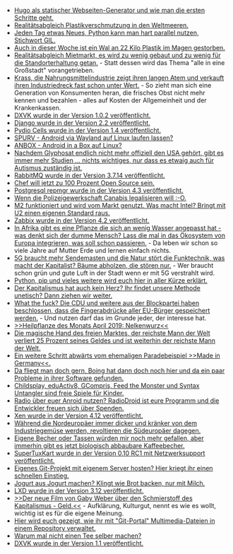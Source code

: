 * [Hugo als statischer Webseiten-Generator und wie man die ersten Schritte geht.](https://opensource.com/article/19/4/building-hosting-website-git)
* [Realitätsabgleich Plastikverschmutzung in den Weltmeeren.](https://www.smarticular.net/plastea-plastikmuell-verwertung-neue-methode-im-ozean-lebensraum/)
* [Jeden Tag etwas Neues, Python kann man hart parallel nutzen, Stichwort GIL.](https://opensource.com/article/19/4/parallel-computation-python-dask)
* [Auch in dieser Woche ist ein Wal an 22 Kilo Plastik im Magen gestorben.](https://netzfrauen.org/2019/04/02/whale-2/)
* [Realitätsabgleich Mietmarkt, es wird zu wenig gebaut und zu wenig für die Standorterhaltung getan.](https://www.neopresse.com/wirtschaft/achtung-merkel-regierung-ohne-jeden-antwort-auf-kuenftige-mietsteigerungen/) - Statt dessen wird das Thema "alle in eine Großstadt" vorangetrieben.
* [Krass, die Nahrungsmittelindustrie zeigt ihren langen Atem und verkauft ihren Industriedreck fast schon unter Wert.](https://netzfrauen.org/2019/04/01/discounter-2/) - So zieht man sich eine Generation von Konsumenten heran, die frisches Obst nicht mehr kennen und bezahlen - alles auf Kosten der Allgemeinheit und der Krankenkassen.
* [DXVK wurde in der Version 1.0.2 veröffentlicht.](https://www.phoronix.com/scan.php?page=news_item&px=DXVK-1.0.2-Released)
* [Django wurde in der Version 2.2 veröffentlicht.](https://www.pro-linux.de/news/1/26929/django-22-freigegeben.html)
* [Pydio Cells wurde in der Version 1.4 veröffentlicht.](https://www.pro-linux.de/news/1/26928/pydio-cells-14-mit-neuer-oberfl%C3%A4che.html)
* [SPURV - Android via Wayland auf Linux laufen lassen?](https://www.phoronix.com/scan.php?page=news_item&px=SPURV-Container-Android)
* [ANBOX - Android in a Box auf Linux?](https://anbox.io/)
* [Nachdem Glyphosat endlich nicht mehr offiziell den USA gehört, gibt es immer mehr Studien ... nichts wichtiges, nur dass es etwaig auch für Autismus zuständig ist.](https://netzfrauen.org/2019/04/02/autismus-2/)
* [RabbitMQ wurde in der Version 3.7.14 veröffentlicht.](https://www.rabbitmq.com/blog/2019/04/03/this-month-in-rabbitmq-april-3-2019/)
* [Chef will jetzt zu 100 Prozent Open Source sein.](https://lwn.net/Articles/784627/rss)
* [Postgresql repmgr wurde in der Version 4.3 veröffentlicht.](https://www.postgresql.org/about/news/1933/)
* [Wenn die Polizeigewerkschaft Canabis legalisieren will :-O.](https://www.welt-im-wandel.tv/video/wird-kiffen-bald-legal-polizeigewerkschaft-fordert-entkriminalisierung-von-cannabis/)
* [M2 funktioniert und wird vom Markt genutzt. Was macht Intel? Bringt mit U2 einen eigenen Standard raus.](https://utcc.utoronto.ca/~cks/space/blog/tech/NVMeAndTechChange)
* [Zabbix wurde in der Version 4.2 veröffentlicht.](https://www.pro-linux.de/news/1/26934/zabbix-42-mit-zahlreichen-neuerungen.html)
* [In Afrika gibt es eine Pflanze die sich an wenig Wasser angepasst hat - was denkt sich der dumme Mensch? Lass die mal in das Ökosystem von Europa integrieren, was soll schon passieren.](https://netzfrauen.org/2019/04/03/spekboom/) - Da leben wir schon so viele Jahre auf Mutter Erde und lernen einfach nichts.
* [5G braucht mehr Sendemasten und die Natur stört die Funktechnik, was macht der Kapitalist? Bäume abholzen, die stören nur.](https://www.neopresse.com/allgemein/zehntausende-angeblich-kranke-baeume-werden-gefaellt-was-steckt-dahinter/) - Wer braucht schon grün und gute Luft in der Stadt wenn er mit 5G verstrahlt wird.
* [Python, pip und vieles weitere wird euch hier in aller Kürze erklärt.](https://opensource.com/article/19/4/managing-python-packages)
* [Der Kapitalismus hat auch kein Herz? Ihr findet unsere Methode unetisch? Dann ziehen wir weiter.](https://netzfrauen.org/2019/04/04/fleisch-5/)
* [What the fuck? Die CDU und weitere aus der Blockpartei haben beschlossen, dass die Fingerabdrücke aller EU-Bürger gespeichert werden.](https://blog.fefe.de/?ts=a258f9d8) - Und nutzen darf das im Grunde jeder, der interesse hat.
* [>>Heilpflanze des Monats April 2019: Nelkenwurz<<](https://bio-erzgebirge.de/wp/?p=18217)
* [Die magische Hand des freien Marktes, der reichste Mann der Welt verliert 25 Prozent seines Geldes und ist weiterhin der reichste Mann der Welt.](https://blog.fefe.de/?ts=a25848cd)
* [Ein weitere Schritt abwärts vom ehemaligen Paradebeispiel >>Made in Germany<<.](https://blog.fefe.de/?ts=a2583c34)
* [Da fliegt man doch gern, Boing hat dann doch noch hier und da ein paar Probleme in ihrer Software gefunden.](https://blog.fefe.de/?ts=a2583fbf)
* [Childsplay, eduActiv8, GCompris, Feed the Monster und Syntax Untangler sind freie Spiele für Kinder.](https://opensource.com/article/19/4/early-literacy-tools)
* [Radio über euer Anroid nutzen? RadioDroid ist eure Programm und die Entwickler freuen sich über Spenden.](https://opensource.com/article/19/4/radiodroid-internet-radio-player)
* [Xen wurde in der Version 4.12 veröffentlicht.](https://www.pro-linux.de/news/1/26945/xen-412-erschienen.html)
* [Während die Nordeuropäer immer dicker und kränker von dem Industriegemüse werden, revoltieren die Südeuropäer dagegen.](https://netzfrauen.org/2019/04/05/farms/)
* [Eigene Becher oder Tassen würden mir noch mehr gefallen, aber immerhin gibt es jetzt biologisch abbaubare Kaffeebecher.](https://netzfrauen.org/2019/04/06/togo/)
* [SuperTuxKart wurde in der Version 0.10 RC1 mit Netzwerksupport veröffentlicht.](https://www.phoronix.com/scan.php?page=news_item&px=SuperTuxKart-0.10-RC1-Released)
* [Eigenes Git-Projekt mit eigenem Server hosten? Hier kriegt ihr einen schnellen Einstieg.](https://opensource.com/article/19/4/server-administration-git)
* [Jogurt aus Jogurt machen? Klingt wie Brot backen, nur mit Milch.](https://www.smarticular.net/joghurt-selber-machen-ohne-maschine-stichfest-kulturen/)
* [LXD wurde in der Version 3.12 veröffentlicht.](https://www.phoronix.com/scan.php?page=news_item&px=LXD-3.12-Released)
* [>>Der neue Film von Gaby Weber über den Schmierstoff des Kapitalismus - Geld.<<](https://weltnetz.tv/video/1861-geld) - Aufklärung, Kulturgut, nennt es wie es wollt, wichtig ist es für die eigene Meinung.
* [Hier wird euch gezeigt, wie ihr mit "Git-Portal" Multimedia-Dateien in einem Repository verwaltet.](https://opensource.com/article/19/4/manage-multimedia-files-git)
* [Warum mal nicht einen Tee selber machen?](https://www.smarticular.net/teemischung-selber-machen-regional-wildpflanzen-rezepte/)
* [DXVK wurde in der Version 1.1 veröffentlicht.](https://www.phoronix.com/scan.php?page=news_item&px=DXVK-1.1-Released)
